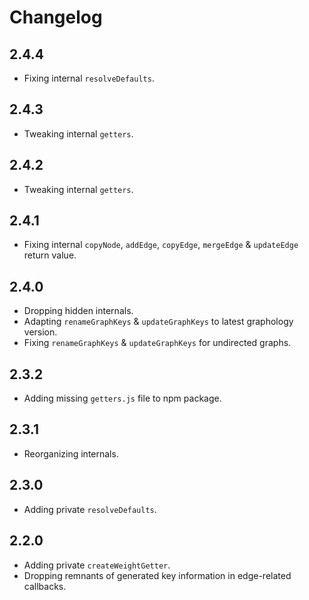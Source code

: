 # Changelog

## 2.4.4

- Fixing internal `resolveDefaults`.

## 2.4.3

- Tweaking internal `getters`.

## 2.4.2

- Tweaking internal `getters`.

## 2.4.1

- Fixing internal `copyNode`, `addEdge`, `copyEdge`, `mergeEdge` & `updateEdge` return value.

## 2.4.0

- Dropping hidden internals.
- Adapting `renameGraphKeys` & `updateGraphKeys` to latest graphology version.
- Fixing `renameGraphKeys` & `updateGraphKeys` for undirected graphs.

## 2.3.2

- Adding missing `getters.js` file to npm package.

## 2.3.1

- Reorganizing internals.

## 2.3.0

- Adding private `resolveDefaults`.

## 2.2.0

- Adding private `createWeightGetter`.
- Dropping remnants of generated key information in edge-related callbacks.
